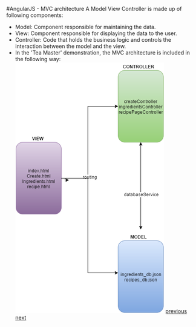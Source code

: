 #AngularJS - MVC architecture
A Model View Controller is made up of following components:
* Model: Component responsible for maintaining the data.
* View: Component responsible for displaying the data to the user.
* Controller: Code that holds the business logic and controls the interaction between the model and the view.
* In the 'Tea Master' demonstration, the MVC architecture is included in the following way:
![MVC architecture in AngularJS](https://github.com/MattBubernak/Presentation1_CSCI5828_Angular/blob/master/presentation/presentationImages/AngularMVC.png)
[previous](Slide11_ExpressionsFilters.md)    [next](Slide13_.md)